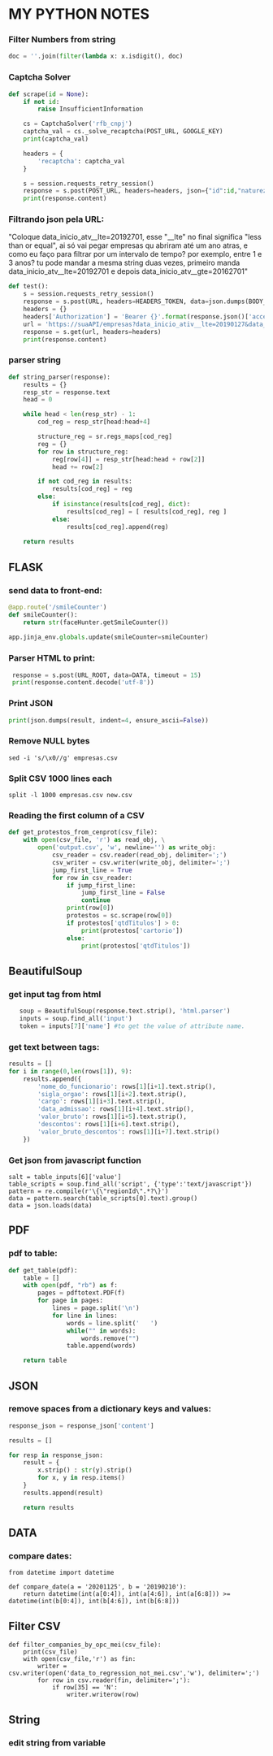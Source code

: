 # MY PYTHON NOTES
 
### Filter Numbers from string
``` python
doc = ''.join(filter(lambda x: x.isdigit(), doc)
```

### Captcha Solver
```python
def scrape(id = None):
    if not id:
        raise InsufficientInformation

    cs = CaptchaSolver('rfb_cnpj')
    captcha_val = cs._solve_recaptcha(POST_URL, GOOGLE_KEY)
    print(captcha_val)

    headers = {
        'recaptcha': captcha_val
    }

    s = session.requests_retry_session()
    response = s.post(POST_URL, headers=headers, json={"id":id,"naturezas":"0000000"})
    print(response.content)
```

### Filtrando json pela URL: 

"Coloque data_inicio_atv__lte=20192701, esse "__lte" no final significa "less than or equal", ai só vai pegar empresas qu abriram até um ano atras, e como eu faço para filtrar por um intervalo de tempo? por exemplo, entre 1 e 3 anos? 
tu pode mandar a mesma string duas vezes, primeiro manda data_inicio_atv__lte=20192701 e depois data_inicio_atv__gte=20162701" 

``` python
def test():
    s = session.requests_retry_session()
    response = s.post(URL, headers=HEADERS_TOKEN, data=json.dumps(BODY_TOKEN), verify=True)
    headers = {}
    headers['Authorization'] = 'Bearer {}'.format(response.json()['access'])
    url = 'https://suaAPI/empresas?data_inicio_ativ__lte=20190127&data_inicio_ativ__gte=20180127'
    response = s.get(url, headers=headers)
    print(response.content)
```

### parser string

```python
def string_parser(response):
    results = {}
    resp_str = response.text
    head = 0

    while head < len(resp_str) - 1:
        cod_reg = resp_str[head:head+4]

        structure_reg = sr.regs_maps[cod_reg]
        reg = {}
        for row in structure_reg:
            reg[row[4]] = resp_str[head:head + row[2]]
            head += row[2]

        if not cod_reg in results:
            results[cod_reg] = reg
        else:
            if isinstance(results[cod_reg], dict):
                results[cod_reg] = [ results[cod_reg], reg ]
            else:
                results[cod_reg].append(reg)
                
    return results
```

## FLASK
### send data to front-end:
```python
@app.route('/smileCounter')
def smileCounter():
    return str(faceHunter.getSmileCounter())
    
app.jinja_env.globals.update(smileCounter=smileCounter) 
```

### Parser HTML to print:
```python
 response = s.post(URL_ROOT, data=DATA, timeout = 15)
 print(response.content.decode('utf-8'))
```

### Print JSON 
```python
print(json.dumps(result, indent=4, ensure_ascii=False))
```

### Remove NULL bytes
```shell
sed -i 's/\x0//g' empresas.csv
```

### Split CSV 1000 lines each
```shell
split -l 1000 empresas.csv new.csv
```

### Reading the first column of a CSV
```python
def get_protestos_from_cenprot(csv_file):
    with open(csv_file, 'r') as read_obj, \
        open('output.csv', 'w', newline='') as write_obj:
            csv_reader = csv.reader(read_obj, delimiter=';')
            csv_writer = csv.writer(write_obj, delimiter=';')
            jump_first_line = True
            for row in csv_reader:
                if jump_first_line:
                    jump_first_line = False
                    continue
                print(row[0])
                protestos = sc.scrape(row[0])
                if protestos['qtdTitulos'] > 0:
                    print(protestos['cartorio'])
                else:
                    print(protestos['qtdTitulos'])
```

## BeautifulSoup
### get input tag from html
```python
   soup = BeautifulSoup(response.text.strip(), 'html.parser')
   inputs = soup.find_all('input')
   token = inputs[7]['name'] #to get the value of attribute name.
```
### get text between tags:
```python
results = []
for i in range(0,len(rows[1]), 9):
    results.append({
        'nome_do_funcionario': rows[1][i+1].text.strip(),
        'sigla_orgao': rows[1][i+2].text.strip(),
        'cargo': rows[1][i+3].text.strip(),
        'data_admissao': rows[1][i+4].text.strip(),
        'valor_bruto': rows[1][i+5].text.strip(),
        'descontos': rows[1][i+6].text.strip(),
        'valor_bruto_descontos': rows[1][i+7].text.strip()
    })
```

### Get json from javascript function
```pytthon
salt = table_inputs[6]['value']
table_scripts = soup.find_all('script', {'type':'text/javascript'})
pattern = re.compile(r'\{\"regionId\".*?\}')
data = pattern.search(table_scripts[0].text).group()
data = json.loads(data)
```

## PDF
### pdf to table:
```python
def get_table(pdf):
    table = []
    with open(pdf, "rb") as f:
        pages = pdftotext.PDF(f)
        for page in pages:
            lines = page.split('\n')
            for line in lines:
                words = line.split('   ')
                while("" in words): 
                    words.remove("")
                table.append(words)

    return table
```

## JSON
### remove spaces from a dictionary keys and values:
```python
response_json = response_json['content']

results = []

for resp in response_json:
    result = {
        x.strip() : str(y).strip()
        for x, y in resp.items()
    }
    results.append(result)

    return results
```
## DATA
### compare dates:
```python3
from datetime import datetime

def compare_date(a = '20201125', b = '20190210'):
    return datetime(int(a[0:4]), int(a[4:6]), int(a[6:8])) >= datetime(int(b[0:4]), int(b[4:6]), int(b[6:8]))
```

## Filter CSV
```python3
def filter_companies_by_opc_mei(csv_file):
    print(csv_file)
    with open(csv_file,'r') as fin:
        writer = csv.writer(open('data_to_regression_not_mei.csv','w'), delimiter=';')
        for row in csv.reader(fin, delimiter=';'):
            if row[35] == 'N':
                writer.writerow(row)
```

## String
### edit string from variable
```python

```
